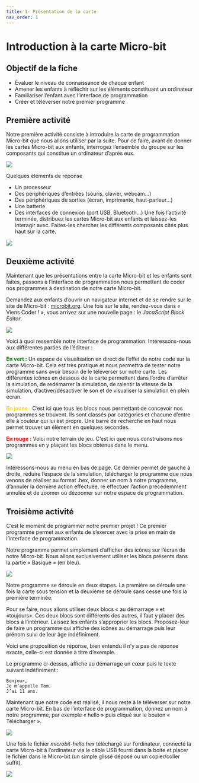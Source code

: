 ```yaml
---
title: 1- Présentation de la carte
nav_order: 1
---
```


# Introduction à la carte Micro-bit

## Objectif de la fiche

* Évaluer le niveau de connaissance de chaque enfant
* Amener les enfants à réfléchir sur les éléments constituant un ordinateur
* Familiariser l’enfant avec l’interface de programmation
* Créer et téléverser notre premier programme

## Première activité

Notre première activité consiste à introduire la carte de programmation Micro-bit que nous allons utiliser par la suite. Pour ce faire, avant de donner les cartes Micro-bit aux enfants, interrogez l’ensemble du groupe sur les composants qui constitue un ordinateur d’après eux.

<img src="https://github.com/serresebastien/MicroBit/blob/master/img/introduction/01.png?raw=true">
                     
Quelques éléments de réponse
* Un processeur
* Des périphériques d’entrées (souris, clavier, webcam...)
* Des périphériques de sorties (écran, imprimante, haut-parleur...)
* Une batterie
* Des interfaces de connexion (port USB, Bluetooth...)
Une fois l’activité terminée, distribuez les cartes Micro-bit aux enfants et laissez-les interagir avec. Faites-les chercher les différents composants cités plus haut sur la carte.

<img src="https://github.com/serresebastien/MicroBit/blob/master/img/introduction/02.png?raw=true">

## Deuxième activité

Maintenant que les présentations entre la carte Micro-bit et les enfants sont faites, passons à l’interface de programmation nous permettant de coder nos programmes à destination de notre carte Micro-bit.

Demandez aux enfants d’ouvrir un navigateur internet et de se rendre sur le site de Micro-bit : [microbit.org](https://microbit.org/). Une fois sur le site, rendez-vous dans « Viens Coder ! », vous arrivez sur une nouvelle page : le *JacaScript Block Editor*.

<img src="https://github.com/serresebastien/MicroBit/blob/master/img/introduction/03.png?raw=true">

Voici à quoi ressemble notre interface de programmation. Intéressons-nous aux différentes parties de l’éditeur :

<span style="color:green; font-weight:bold">En vert :</span> Un espace de visualisation en direct de l’effet de notre code sur la carte Micro-bit. Cela est très pratique et nous permettra de tester notre programme sans avoir besoin de le téléverser sur notre carte.
Les différentes icônes en dessous de la carte permettent dans l’ordre d’arrêter la simulation, de redémarrer la simulation, de ralentir la vitesse de la simulation, d’activer/désactiver le son et de visualiser la simulation en plein écran.

<span style="color:gold">**En jaune :**</span> C’est ici que tous les blocs nous permettant de concevoir nos programmes se trouvent. Ils sont classés par catégories et chacune d’entre elle à couleur qui lui est propre. Une barre de recherche en haut nous permet trouver un élément en quelques secondes.

<span style="color:red">**En rouge :**</span> Voici notre terrain de jeu. C’est ici que nous construisons nos programmes en y plaçant les blocs obtenus dans le menu. 

<img src="https://github.com/serresebastien/MicroBit/blob/master/img/introduction/04.png?raw=true">

Intéressons-nous au menu en bas de page. Ce dernier permet de gauche à droite, réduire l’espace de la simulation, télécharger le programme que nous venons de réaliser au format .hex, donner un nom à notre programme, d’annuler la dernière action effectuée, ré effectuer l’action précédemment annulée et de zoomer ou dézoomer sur notre espace de programmation.

## Troisième activité

C’est le moment de programmer notre premier projet ! Ce premier programme permet aux enfants de s’exercer avec la prise en main de l’interface de programmation.

Notre programme permet simplement d’afficher des icônes sur l’écran de notre Micro-bit. Nous allons exclusivement utiliser les blocs présents dans la partie « Basique » (en bleu).

<img src="https://github.com/serresebastien/MicroBit/blob/master/img/introduction/05.png?raw=true">

Notre programme se déroule en deux étapes. La première se déroule une fois la carte sous tension et la deuxième se déroule sans cesse une fois la première terminée.

Pour se faire, nous allons utiliser deux blocs « au démarrage » et «toujours». Ces deux blocs sont différents des autres, il faut y placer des blocs à l’intérieur.
Laissez les enfants s’approprier les blocs. Proposez-leur de faire un programme qui affiche des icônes au démarrage puis leur prénom suivi de leur âge indéfiniment.

Voici une proposition de réponse, bien entendu il n’y a pas de réponse exacte, celle-ci est donnée à titre d’exemple.

Le programme ci-dessus, affiche au démarrage un cœur puis le texte suivant indéfiniment :
```
Bonjour,
Je m’appelle Tom.
J’ai 11 ans.
```
Maintenant que notre code est réalisé, il nous reste à le téléverser sur notre carte Micro-bit. En bas de l’interface de programmation, donnez un nom à notre programme, par exemple « hello » puis cliqué sur le bouton « Télécharger ».

<img src="https://github.com/serresebastien/MicroBit/blob/master/img/introduction/06.png?raw=true">

Une fois le fichier *microbit-hello.hex* téléchargé sur l’ordinateur, connecté la carte Micro-bit à l’ordinateur via le câble USB fourni dans la boite et placer le fichier dans le Micro-bit (un simple glissé déposé ou un copier/coller suffit).

<img src="https://github.com/serresebastien/MicroBit/blob/master/img/introduction/07.png?raw=true">
